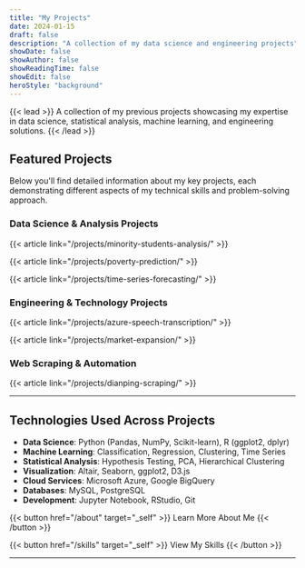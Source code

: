 ```yaml
---
title: "My Projects"
date: 2024-01-15
draft: false
description: "A collection of my data science and engineering projects"
showDate: false
showAuthor: false
showReadingTime: false
showEdit: false
heroStyle: "background"
---
```


{{< lead >}}
A collection of my previous projects showcasing my expertise in data science, statistical analysis, machine learning, and engineering solutions.
{{< /lead >}}

## Featured Projects

Below you'll find detailed information about my key projects, each demonstrating different aspects of my technical skills and problem-solving approach.

### Data Science & Analysis Projects

{{< article link="/projects/minority-students-analysis/" >}}

{{< article link="/projects/poverty-prediction/" >}}

{{< article link="/projects/time-series-forecasting/" >}}

### Engineering & Technology Projects

{{< article link="/projects/azure-speech-transcription/" >}}

{{< article link="/projects/market-expansion/" >}}

### Web Scraping & Automation

{{< article link="/projects/dianping-scraping/" >}}

---

## Technologies Used Across Projects

- **Data Science**: Python (Pandas, NumPy, Scikit-learn), R (ggplot2, dplyr)
- **Machine Learning**: Classification, Regression, Clustering, Time Series
- **Statistical Analysis**: Hypothesis Testing, PCA, Hierarchical Clustering
- **Visualization**: Altair, Seaborn, ggplot2, D3.js
- **Cloud Services**: Microsoft Azure, Google BigQuery
- **Databases**: MySQL, PostgreSQL
- **Development**: Jupyter Notebook, RStudio, Git

{{< button href="/about" target="_self" >}}
Learn More About Me
{{< /button >}}

{{< button href="/skills" target="_self" >}}
View My Skills
{{< /button >}} 

---